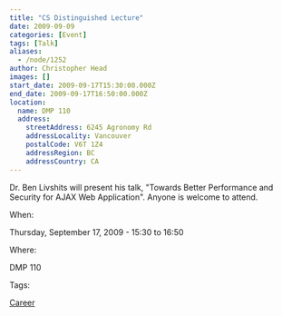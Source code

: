 ```yaml
---
title: "CS Distinguished Lecture"
date: 2009-09-09
categories: [Event]
tags: [Talk]
aliases:
  - /node/1252
author: Christopher Head
images: []
start_date: 2009-09-17T15:30:00.000Z
end_date: 2009-09-17T16:50:00.000Z
location:
  name: DMP 110
  address:
    streetAddress: 6245 Agronomy Rd
    addressLocality: Vancouver
    postalCode: V6T 1Z4
    addressRegion: BC
    addressCountry: CA
---
```


Dr. Ben Livshits will present his talk, "Towards Better Performance and Security for AJAX Web Application". Anyone is welcome to attend.

When: 

Thursday, September 17, 2009 - 15:30 to 16:50

Where: 

DMP 110

Tags: 

[Career](/career)
